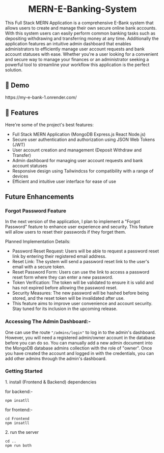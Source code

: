 <h1 id="title" align="center">MERN-E-Banking-System</h1>

<p id="description">This Full Stack MERN Application is a comprehensive E-Bank system that allows users to create and manage their own secure online bank accounts. With this system users can easily perform common banking tasks such as depositing withdrawing and transferring money at any time. Additionally the application features an intuitive admin dashboard that enables administrators to efficiently manage user account requests and bank account statuses with ease. Whether you're a user looking for a convenient and secure way to manage your finances or an administrator seeking a powerful tool to streamline your workflow this application is the perfect solution.</p>

<h2>🚀 Demo</h2>
 https://my-e-bank-1.onrender.com/

<h2>🧐 Features</h2>

Here're some of the project's best features:

*   Full Stack MERN Application (MongoDB Express.js React Node.js)
*   Secure user authentication and authorization using JSON Web Tokens (JWT)
*   User account creation and management (Deposit Withdraw and Transfer)
*   Admin dashboard for managing user account requests and bank account statuses
*   Responsive design using Tailwindcss for compatibility with a range of devices
*   Efficient and intuitive user interface for ease of use

<h2> Future Enhancements</h2>

<h3> Forgot Password Feature </h3>

<p>In the next version of the application, I plan to implement a "Forgot Password" feature to enhance user experience and security. This feature will allow users to reset their passwords if they forget them.

Planned Implementation Details:

*   Password Reset Request: Users will be able to request a password reset link by entering their registered email address.
*   Reset Link: The system will send a password reset link to the user's email with a secure token.
*   Reset Password Form: Users can use the link to access a password reset form where they can enter a new password.
*   Token Verification: The token will be validated to ensure it is valid and has not expired before allowing the password reset.
*   Security Measures: The new password will be hashed before being stored, and the reset token will be invalidated after use.
*   This feature aims to improve user convenience and account security. Stay tuned for its inclusion in the upcoming release.
</p>


### Accessing The Admin Dashboard:-

One can use the route ``"/admins/login"`` to log in to the admin's dashboard. However, you will need a registered admin/owner account in the database before you can do so. You can manually add a new admin document into the MongoDB database admins collection with the role of "owner". Once you have created the account and logged in with the credentials, you can add other admins through the admin's dashboard.

### Getting Started

<p>1. install (Frontend & Backend) dependencies</p>

for backend:-
```
npm insatll
```

for frontend:-
```
cd Frontend
npm insatll
```

<p>2. run the server</p>

```
cd ..
npm run both
```
